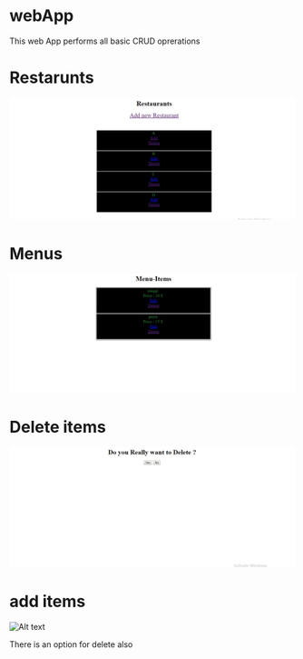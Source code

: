 # webApp

This web App performs all basic CRUD oprerations

# Restarunts
![Alt text](r.JPG?raw=true "UI")

# Menus
![Alt text](m.JPG?raw=true "UI")

# Delete items

![Alt text](d.JPG?raw=true "UI")

# add items
![Alt text](create.JPG?raw=true "UI")

There is an option for delete also


